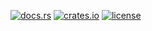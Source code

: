 [![docs.rs](https://docs.rs/lpfs/badge.svg)](https://docs.rs/lpfs)
[![crates.io](https://img.shields.io/crates/v/lpfs.svg)](https://crates.io/crates/lpfs)
[![license](https://img.shields.io/github/license/pearzl/lpfs)](./LICENSE)